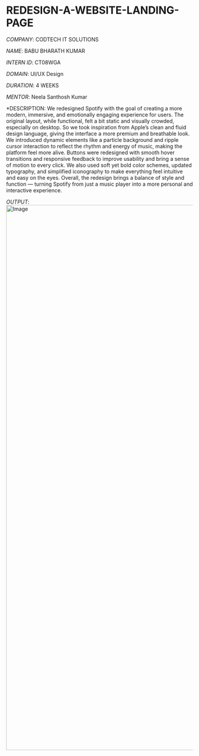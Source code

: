# REDESIGN-A-WEBSITE-LANDING-PAGE


*COMPANY*:  CODTECH IT SOLUTIONS


*NAME*:  BABU BHARATH KUMAR


*INTERN ID*:  CT08WGA


*DOMAIN*:  UI/UX Design


*DURATION*:  4 WEEKS


*MENTOR*:  Neela Santhosh Kumar


*DESCRIPTION:  We redesigned Spotify with the goal of creating a more modern, immersive, and emotionally engaging experience for users. The original layout, while functional, felt a bit static and visually crowded, especially on desktop. So we took inspiration from Apple’s clean and fluid design language, giving the interface a more premium and breathable look. We introduced dynamic elements like a particle background and ripple cursor interaction to reflect the rhythm and energy of music, making the platform feel more alive. Buttons were redesigned with smooth hover transitions and responsive feedback to improve usability and bring a sense of motion to every click. We also used soft yet bold color schemes, updated typography, and simplified iconography to make everything feel intuitive and easy on the eyes. Overall, the redesign brings a balance of style and function — turning Spotify from just a music player into a more personal and interactive experience.


*OUTPUT*:
          <img width="1470" alt="Image" src="https://github.com/user-attachments/assets/39bcc3e5-45c0-4056-8b3a-433cb37f27d1" />


